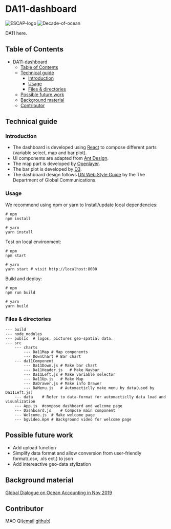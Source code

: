 # DA11-dashboard

![ESCAP-logo](https://www.unescap.org/themes/custom/escap2020/logo.png)
![Decade-of-ocean](https://www.unescap.org/sites/default/d8files/SDG_Decade_of_Action_E2x.png)

DA11 here.

## Table of Contents

- [DA11-dashboard](#da11-dashboard)
  - [Table of Contents](#table-of-contents)
  - [Technical guide](#technical-guide)
    - [Introduction](#introduction)
    - [Usage](#usage)
    - [Files & directories](#files--directories)
  - [Possible future work](#possible-future-work)
  - [Background material](#background-material)
  - [Contributor](#contributor)

## Technical guide

### Introduction

- The dashboard is developed using [React](https://reactjs.org/) to compose different parts (variable select, map and bar plot).
- UI components are adapted from [Ant Design](https://ant.design/docs/react/introduce).
- The map part is developed by [Openlayer](https://openlayers.org/en/latest/doc/tutorials/).
- The bar plot is developed by [D3](https://d3js.org/).
- The dashboard design follows [UN Web Style Guide](https://www.un.org/styleguide/) by the The Department of Global Communications.

### Usage

We recommend using npm or yarn to Install/update local dependencies:

```
# npm
npm install

# yarn 
yarn install 
```

Test on local environment:

```
# npm
npm start

# yarn 
yarn start # visit http://localhost:8000
```

Build and deploy:

```
# npm
npm run build

# yarn 
yarn build
```

### Files & directories

```
--- build
--- node_modules
--- public	# logos, pictures geo-spatial data.
--- src
	--- charts
		--- Da11Map	# Map components
		--- DownChart # Bar chart
	--- da11Component
		--- Da11Down.js	# Make bar chart
		--- Da11Header.js	# Make Navbar
		--- Da11Left.js	# Make variable selector
		--- Da11Up.js	# Make Map 
		--- DaDrawer.js	# Make info Drawer
		--- DaMenu.js	# Automacticlly make menu by data(used by Da11Left.js)
	--- data	# Refer to data-format for automacticlly data load and visualization
	--- App.js	#compose dashboard and welcome page
	--- Dashboard.js	# Compose main component
	--- Welcome.js	# Make welcome page
	--- bgvideo.mp4 # Background video for welcome page
```

## Possible future work

- Add upload function
- Simplify data format and allow conversion from user-friendly format(.csv, .xls ect.) to json
- Add intereactive geo-data stylization

## Background material

[Global Dialogue on Ocean Accounting in Nov 2019](https://www.unescap.org/events/global-dialogue-ocean-accounting-and-first-annual-meeting-global-ocean-accounts-partnership)

## Contributor

MAO Qi([email](maoqi@pku.edu.cn) [github](https://github.com/qinterest))